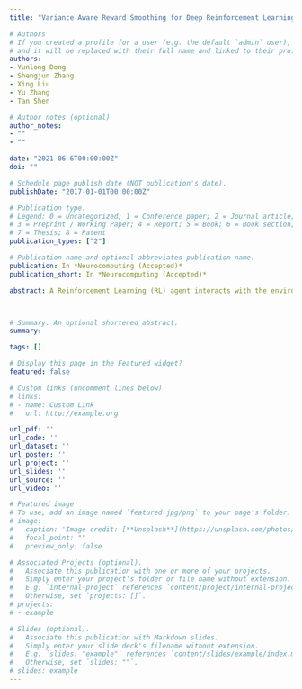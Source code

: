 ```yaml
---
title: "Variance Aware Reward Smoothing for Deep Reinforcement Learning"

# Authors
# If you created a profile for a user (e.g. the default `admin` user), write the username (folder name) here 
# and it will be replaced with their full name and linked to their profile.
authors:
- Yunlong Dong
- Shengjun Zhang
- Xing Liu
- Yu Zhang
- Tan Shen

# Author notes (optional)
author_notes:
- ""
- ""

date: "2021-06-6T00:00:00Z"
doi: ""

# Schedule page publish date (NOT publication's date).
publishDate: "2017-01-01T00:00:00Z"

# Publication type.
# Legend: 0 = Uncategorized; 1 = Conference paper; 2 = Journal article;
# 3 = Preprint / Working Paper; 4 = Report; 5 = Book; 6 = Book section;
# 7 = Thesis; 8 = Patent
publication_types: ["2"]

# Publication name and optional abbreviated publication name.
publication: In *Neurocomputing (Accepted)*
publication_short: In *Neurocomputing (Accepted)*

abstract: A Reinforcement Learning (RL) agent interacts with the environment to learn a policy with high accumulated rewards through attempts and failures. However, RL suffers from its own trial-and-error learning nature, which results in an unstable learning process. In this paper, we investigate a commom phenomenon called rewards drop at the late-stage RL training session, where the rewards trajectory oscillates dramatically. In order to solve such a problem, we propose a novel rewards shaping technique named Variance Aware Rewards Smoothing (VAR). We show that the proposed method reduces the variance of rewards and mitigates the rewards drop problem without changing the formulation of the value function. Furthermore, the theoretical analysis of convergence of VAR is provided, which is derived from the γ-contraction operator and the fixed point attribute of the value function. Finally, the theoretical results are illustrated by extensive results on various benchmarks and advanced algorithms across different random seeds to demonstrate the effectiveness and the compatibility of VAR.



# Summary. An optional shortened abstract.
summary:

tags: []

# Display this page in the Featured widget?
featured: false

# Custom links (uncomment lines below)
# links:
# - name: Custom Link
#   url: http://example.org

url_pdf: ''
url_code: ''
url_dataset: ''
url_poster: ''
url_project: ''
url_slides: ''
url_source: ''
url_video: ''

# Featured image
# To use, add an image named `featured.jpg/png` to your page's folder. 
# image:
#   caption: 'Image credit: [**Unsplash**](https://unsplash.com/photos/pLCdAaMFLTE)'
#   focal_point: ""
#   preview_only: false

# Associated Projects (optional).
#   Associate this publication with one or more of your projects.
#   Simply enter your project's folder or file name without extension.
#   E.g. `internal-project` references `content/project/internal-project/index.md`.
#   Otherwise, set `projects: []`.
# projects:
# - example

# Slides (optional).
#   Associate this publication with Markdown slides.
#   Simply enter your slide deck's filename without extension.
#   E.g. `slides: "example"` references `content/slides/example/index.md`.
#   Otherwise, set `slides: ""`.
# slides: example
---
```


<!-- {{% callout note %}}
Click the *Cite* button above to demo the feature to enable visitors to import publication metadata into their reference management software.
{{% /callout %}}

{{% callout note %}}
Create your slides in Markdown - click the *Slides* button to check out the example.
{{% /callout %}}

Supplementary notes can be added here, including [code, math, and images](https://wowchemy.com/docs/writing-markdown-latex/). -->
